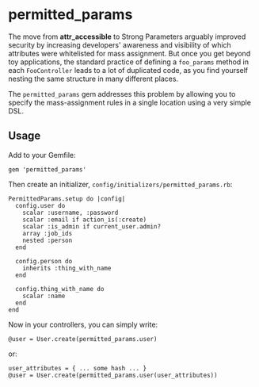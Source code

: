 permitted\_params
================

The move from **attr_accessible** to Strong Parameters arguably improved
security by increasing developers' awareness and visibility of which
attributes were whitelisted for mass assignment.  But once you get
beyond toy applications, the standard practice of defining a
`foo_params` method in each `FooController` leads to a lot of duplicated
code, as you find yourself nesting the same structure in many different
places.

The `permitted_params` gem addresses this problem by allowing you to
specify the mass-assignment rules in a single location using a very
simple DSL.

Usage
-----

Add to your Gemfile:

    gem 'permitted_params'

Then create an initializer, `config/initializers/permitted_params.rb`:

    PermittedParams.setup do |config|
      config.user do
        scalar :username, :password
        scalar :email if action_is(:create)
        scalar :is_admin if current_user.admin?
        array :job_ids
        nested :person
      end

      config.person do
        inherits :thing_with_name
      end

      config.thing_with_name do
        scalar :name
      end
    end

Now in your controllers, you can simply write:

    @user = User.create(permitted_params.user)

or:

    user_attributes = { ... some hash ... }
    @user = User.create(permitted_params.user(user_attributes))

